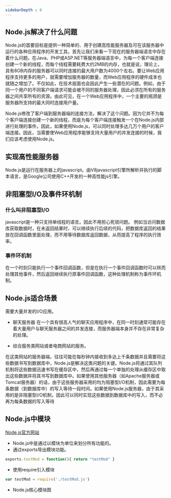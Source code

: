 ```yaml
---
sidebarDepth : 0
---
```



## Node.js解决了什么问题

Node.js的首要目标是提供一种简单的、用于创建高性能服务器及可在该服务器中运行的各种应用程序的开发工具。首先让我们来看一下现在的服务器端语言中存在着什么问题。在Java、PHP或ASP.NET等服务器端语言中，为每一个客户端连接创建一个新的线程，而每个线程需要耗费大约2MB的内存，也就是说，理论上，具有8GB内存的服务器可以同时连接的最大用户数为4000个左右。要让Web应用程序支持更多的用户，就需要增加服务器的数量，而Web应用程序的硬件成本也就随之增加了。不仅如此，在技术层面也会因此产生一些潜在的问题。例如，由于同一个用户的不同客户端请求可能会被不同的服务器处理，因此必须在所有的服务器之间共享所有的资源。由此可见，在一个Web应用程序中，一个主要的瓶颈是服务器所支持的最大同时连接用户量。

Node.js修改了客户端到服务器端的连接方法，解决了这个问题。因为它并不为每个客户端连接创建一个新的线程，而是为每个客户端连接触发一个在Node.js内部进行处理的事件。因此，如果使用Node.js，可以同时处理多达几万个用户的客户端连接。因此，当需要使Web应用程序能够支持大量用户的并发连接的时候，我们应该考虑使用Node.js。

## 实现高性能服务器
Node.js是运行在服务器上的javascript。由V8javascript引擎所解析并执行的脚本语言，是Google公司使用C++开发的一种高性能js引擎。

## 非阻塞型I/O及事件环机制

### 什么叫非阻塞型I/O

javascript是一种只支持单线程的语言。因此不用担心死锁问题。
例如当访问数据库获取数据时，在未返回结果时，可以继续执行后续的代码，把数据库返回的结果放在回调函数里面处理，而不用等待数据库返回数据，从而提高了程序的执行效率。

### 事件环机制
在一个时刻只能执行一个事件回调函数，但是在执行一个事件回调函数时可以转而处理其他事件，然后返回继续执行原事件回调函数，这种处理机制称为事件环机制。

## Node.js适合场景

需要大量并发的I/O应用。

- 聊天服务器
在一个具有很高人气的聊天应用程序中，在同一时刻通常可能存在着大量用户与聊天服务器之间的并发连接，而服务器端本身并不存在非常复杂的处理。

- 综合服务类网站或者电商网站的服务。

在这类网站的服务器端，往往可能在每秒钟内接收到多达上千条数据并且需要将这些数据书写到数据库中，Node.js是解决这类问题的关键。Node.js将通过其队列机制将这些数据迅速书写在缓存区中，然后再通过每一个单独的处理从缓存区中取出这些数据并将其书写到数据库中。如果使用其他服务器（如Apache服务器或Tomcat服务器）的话，由于这些服务器采用的均为阻塞型I/O机制，因此需要为每条数据（到数据库中）的写入等待一段时间。如果使用Node.js服务器，由于其采用的是非阻塞型I/O机制，因此可以同时实现这些数据到数据库中的写入，而不必再为每条数据的写入等待


## Node.js中模块

[Node.js官方网站](http://nodejs.org/)

- Node.js中是通过以模块为单位来划分所有功能的。
- 通过exports导出模块功能。
```javascript
exports.testMod = function(){ return "testMod" }
```
- 使用require引入模块
```javascript
var testMod = require('./testMod.js')
```

- Node.js核心模块图





